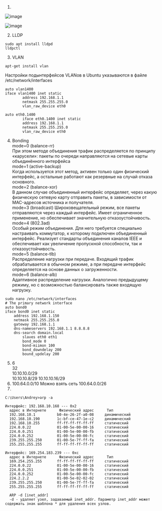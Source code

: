 1.
![image](https://user-images.githubusercontent.com/95243483/153933086-53adc56e-efbf-412a-8f4d-caf7f29c4ad9.png)

![image](https://user-images.githubusercontent.com/95243483/153933749-e84b5261-b0a4-4f1e-a9fe-010b2c1af554.png)

2. LLDP 
``` 
sudo apt install lldpd
lldpctl
```
3. VLAN
```
apt-get install vlan
```
Настройки подынтерфейсов VLANов в Ubuntu указываются в файле /etc/network/interfaces
```
auto vlan1400
iface vlan1400 inet static
        address 192.168.1.1
        netmask 255.255.255.0
        vlan_raw_device eth0
        
auto eth0.1400
        iface eth0.1400 inet static
        address 192.168.1.1
        netmask 255.255.255.0
        vlan_raw_device eth0
```
4. Bonding  
mode=0 (balance-rr)  
При этом методе объединения трафик распределяется по принципу «карусели»: пакеты по очереди направляются на сетевые карты объединённого интерфейса  
mode=1 (active-backup)  
Когда используется этот метод, активен только один физический интерфейс, а остальные работают как резервные на случай отказа основного.  
mode=2 (balance-xor)  
В данном случае объединенный интерфейс определяет, через какую физическую сетевую карту отправить пакеты, в зависимости от MAC-адресов источника и получателя.  
mode=3 (broadcast) Широковещательный режим, все пакеты отправляются через каждый интерфейс. Имеет ограниченное применение, но обеспечивает значительную отказоустойчивость.  
mode=4 (802.3ad)  
Особый режим объединения. Для него требуется специально настраивать коммутатор, к которому подключен объединенный интерфейс. Реализует стандарты объединения каналов IEEE и   обеспечивает как увеличение пропускной способности, так и отказоустойчивость.  
mode=5 (balance-tlb)  
Распределение нагрузки при передаче. Входящий трафик обрабатывается в обычном режиме, а при передаче интерфейс определяется на основе данных о загруженности.  
mode=6 (balance-alb)  
Адаптивное распределение нагрузки. Аналогично предыдущему режиму, но с возможностью балансировать также входящую нагрузку.  
```
sudo nano /etc/network/interfaces
# The primary network interface
auto bond0
iface bond0 inet static
    address 192.168.1.150
    netmask 255.255.255.0    
    gateway 192.168.1.1
    dns-nameservers 192.168.1.1 8.8.8.8
    dns-search domain.local
        slaves eth0 eth1
        bond_mode 0
        bond-miimon 100
        bond_downdelay 200
        bound_updelay 200
 ```
5. 6  
   32  
   10.10.10.0/29  
   10.10.10.8/29
   10.10.10.16/29
6. 100.64.0.0/10
Можно взять сеть
100.64.0.0/26
7.
```
C:\Users\Andrey>arp -a

Интерфейс: 192.168.10.168 --- 0x2
  адрес в Интернете      Физический адрес      Тип
  192.168.10.1          b0-4e-26-2f-a0-08     динамический
  192.168.10.190        1c-bf-ce-47-1e-c2     динамический
  192.168.10.255        ff-ff-ff-ff-ff-ff     статический
  224.0.0.22            01-00-5e-00-00-16     статический
  224.0.0.251           01-00-5e-00-00-fb     статический
  224.0.0.252           01-00-5e-00-00-fc     статический
  239.255.255.250       01-00-5e-7f-ff-fa     статический
  255.255.255.255       ff-ff-ff-ff-ff-ff     статический

Интерфейс: 169.254.183.239 --- 0xc
  адрес в Интернете      Физический адрес      Тип
  169.254.255.255       ff-ff-ff-ff-ff-ff     статический
  224.0.0.22            01-00-5e-00-00-16     статический
  224.0.0.251           01-00-5e-00-00-fb     статический
  224.0.0.252           01-00-5e-00-00-fc     статический
  224.2.2.2             01-00-5e-02-02-02     статический
  239.255.255.250       01-00-5e-7f-ff-fa     статический
  255.255.255.255       ff-ff-ff-ff-ff-ff     статический
  
  ARP -d [inet_addr] 
  -d - удаляет узел, задаваемый inet_addr. Параметр inet_addr может содержать знак шаблона * для удаления всех узлов.
  ```
